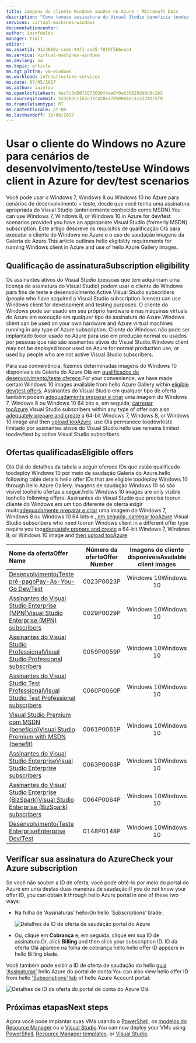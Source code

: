 ```yaml
---
title: imagens do cliente Windows aaaUse no Azure | Microsoft Docs
description: "Como toouse assinatura do Visual Studio beneficia toodeploy Windows 7, Windows 8 ou Windows 10 no Azure para cenários de desenvolvimento/teste"
services: virtual-machines-windows
documentationcenter: 
author: iainfoulds
manager: timlt
editor: 
ms.assetid: 91c3880a-cede-44f1-ae25-f8f9f5b6eaa4
ms.service: virtual-machines-windows
ms.devlang: na
ms.topic: article
ms.tgt_pltfrm: vm-windows
ms.workload: infrastructure-services
ms.date: 07/05/2017
ms.author: iainfou
ms.openlocfilehash: 4ac7c3d9872673030f4ea0f0ab38625dd9d9c1b5
ms.sourcegitcommit: 523283cc1b3c37c428e77850964dc1c33742c5f0
ms.translationtype: MT
ms.contentlocale: pt-BR
ms.lasthandoff: 10/06/2017
---
```

# <a name="use-windows-client-in-azure-for-devtest-scenarios"></a><span data-ttu-id="8323c-103">Usar o cliente do Windows no Azure para cenários de desenvolvimento/teste</span><span class="sxs-lookup"><span data-stu-id="8323c-103">Use Windows client in Azure for dev/test scenarios</span></span>
<span data-ttu-id="8323c-104">Você pode usar o Windows 7, Windows 8 ou Windows 10 no Azure para cenários de desenvolvimento + teste, desde que você tenha uma assinatura apropriada do Visual Studio (anteriormente conhecido como MSDN).</span><span class="sxs-lookup"><span data-stu-id="8323c-104">You can use Windows 7, Windows 8, or Windows 10 in Azure for dev/test scenarios provided you have an appropriate Visual Studio (formerly MSDN) subscription.</span></span> <span data-ttu-id="8323c-105">Este artigo descreve os requisitos de qualificação Olá para executar o cliente do Windows no Azure e o uso de saudação imagens da Galeria do Azure.</span><span class="sxs-lookup"><span data-stu-id="8323c-105">This article outlines hello eligibility requirements for running Windows client in Azure and use of hello Azure Gallery images.</span></span>

## <a name="subscription-eligibility"></a><span data-ttu-id="8323c-106">Qualificação de assinatura</span><span class="sxs-lookup"><span data-stu-id="8323c-106">Subscription eligibility</span></span>
<span data-ttu-id="8323c-107">Os assinantes ativos do Visual Studio (pessoas que tem adquiriram uma licença de assinatura do Visual Studio) podem usar o cliente do Windows para fins de teste e desenvolvimento.</span><span class="sxs-lookup"><span data-stu-id="8323c-107">Active Visual Studio subscribers (people who have acquired a Visual Studio subscription license) can use Windows client for development and testing purposes.</span></span> <span data-ttu-id="8323c-108">O cliente do Windows pode ser usado em seu próprio hardware e nas máquinas virtuais do Azure em execução em qualquer tipo de assinatura do Azure.</span><span class="sxs-lookup"><span data-stu-id="8323c-108">Windows client can be used on your own hardware and Azure virtual machines running in any type of Azure subscription.</span></span> <span data-ttu-id="8323c-109">Cliente do Windows não pode ser implantado tooor usado no Azure para uso em produção normal ou usados por pessoas que não são assinantes ativos do Visual Studio.</span><span class="sxs-lookup"><span data-stu-id="8323c-109">Windows client may not be deployed tooor used on Azure for normal production use, or used by people who are not active Visual Studio subscribers.</span></span>

<span data-ttu-id="8323c-110">Para sua conveniência, fizemos determinadas imagens do Windows 10 disponíveis da Galeria do Azure Olá em [qualificados de desenvolvimento/teste oferece](#eligible-offers).</span><span class="sxs-lookup"><span data-stu-id="8323c-110">For your convenience, we have made certain Windows 10 images available from hello Azure Gallery within [eligible dev/test offers](#eligible-offers).</span></span> <span data-ttu-id="8323c-111">Assinantes do Visual Studio em qualquer tipo de oferta também podem [adequadamente preparar e criar](prepare-for-upload-vhd-image.md) uma imagem do Windows 7, Windows 8 ou Windows 10 64 bits e, em seguida, [carregar tooAzure](upload-generalized-managed.md).</span><span class="sxs-lookup"><span data-stu-id="8323c-111">Visual Studio subscribers within any type of offer can also [adequately prepare and create](prepare-for-upload-vhd-image.md) a 64-bit Windows 7, Windows 8, or Windows 10 image and then [upload tooAzure](upload-generalized-managed.md).</span></span> <span data-ttu-id="8323c-112">use Olá permanece toodev/teste limitado por assinantes ativos do Visual Studio.</span><span class="sxs-lookup"><span data-stu-id="8323c-112">hello use remains limited toodev/test by active Visual Studio subscribers.</span></span>

## <a name="eligible-offers"></a><span data-ttu-id="8323c-113">Ofertas qualificadas</span><span class="sxs-lookup"><span data-stu-id="8323c-113">Eligible offers</span></span>
<span data-ttu-id="8323c-114">Olá Olá de detalhes da tabela a seguir oferece IDs que estão qualificado toodeploy Windows 10 por meio de saudação Galeria do Azure.</span><span class="sxs-lookup"><span data-stu-id="8323c-114">hello following table details hello offer IDs that are eligible toodeploy Windows 10 through hello Azure Gallery.</span></span> <span data-ttu-id="8323c-115">imagens de saudação Windows 10 só são visível toohello ofertas a seguir.</span><span class="sxs-lookup"><span data-stu-id="8323c-115">hello Windows 10 images are only visible toohello following offers.</span></span> <span data-ttu-id="8323c-116">Assinantes do Visual Studio que precisa toorun cliente do Windows em um tipo diferente de oferta exigir muito[adequadamente preparar e criar](prepare-for-upload-vhd-image.md) uma imagem do Windows 7, Windows 8 ou Windows 10 64 bits e [, em seguida, carregar tooAzure](upload-generalized-managed.md).</span><span class="sxs-lookup"><span data-stu-id="8323c-116">Visual Studio subscribers who need toorun Windows client in a different offer type require you too[adequately prepare and create](prepare-for-upload-vhd-image.md) a 64-bit Windows 7, Windows 8, or Windows 10 image and [then upload tooAzure](upload-generalized-managed.md).</span></span>

| <span data-ttu-id="8323c-117">Nome da oferta</span><span class="sxs-lookup"><span data-stu-id="8323c-117">Offer Name</span></span> | <span data-ttu-id="8323c-118">Número da oferta</span><span class="sxs-lookup"><span data-stu-id="8323c-118">Offer Number</span></span> | <span data-ttu-id="8323c-119">Imagens de cliente disponíveis</span><span class="sxs-lookup"><span data-stu-id="8323c-119">Available client images</span></span> |
|:--- |:---:|:---:|
| [<span data-ttu-id="8323c-120">Desenvolvimento/Teste pré-pago</span><span class="sxs-lookup"><span data-stu-id="8323c-120">Pay-As-You-Go Dev/Test</span></span>](https://azure.microsoft.com/offers/ms-azr-0023p/) |<span data-ttu-id="8323c-121">0023P</span><span class="sxs-lookup"><span data-stu-id="8323c-121">0023P</span></span> |<span data-ttu-id="8323c-122">Windows 10</span><span class="sxs-lookup"><span data-stu-id="8323c-122">Windows 10</span></span> |
| [<span data-ttu-id="8323c-123">Assinantes do Visual Studio Enterprise (MPN)</span><span class="sxs-lookup"><span data-stu-id="8323c-123">Visual Studio Enterprise (MPN) subscribers</span></span>](https://azure.microsoft.com/offers/ms-azr-0029p/) |<span data-ttu-id="8323c-124">0029P</span><span class="sxs-lookup"><span data-stu-id="8323c-124">0029P</span></span> |<span data-ttu-id="8323c-125">Windows 10</span><span class="sxs-lookup"><span data-stu-id="8323c-125">Windows 10</span></span> |
| [<span data-ttu-id="8323c-126">Assinantes do Visual Studio Professional</span><span class="sxs-lookup"><span data-stu-id="8323c-126">Visual Studio Professional subscribers</span></span>](https://azure.microsoft.com/offers/ms-azr-0059p/) |<span data-ttu-id="8323c-127">0059P</span><span class="sxs-lookup"><span data-stu-id="8323c-127">0059P</span></span> |<span data-ttu-id="8323c-128">Windows 10</span><span class="sxs-lookup"><span data-stu-id="8323c-128">Windows 10</span></span> |
| [<span data-ttu-id="8323c-129">Assinantes do Visual Studio Test Professional</span><span class="sxs-lookup"><span data-stu-id="8323c-129">Visual Studio Test Professional subscribers</span></span>](https://azure.microsoft.com/offers/ms-azr-0060p/) |<span data-ttu-id="8323c-130">0060P</span><span class="sxs-lookup"><span data-stu-id="8323c-130">0060P</span></span> |<span data-ttu-id="8323c-131">Windows 10</span><span class="sxs-lookup"><span data-stu-id="8323c-131">Windows 10</span></span> |
| [<span data-ttu-id="8323c-132">Visual Studio Premium com MSDN (benefício)</span><span class="sxs-lookup"><span data-stu-id="8323c-132">Visual Studio Premium with MSDN (benefit)</span></span>](https://azure.microsoft.com/offers/ms-azr-0061p/) |<span data-ttu-id="8323c-133">0061P</span><span class="sxs-lookup"><span data-stu-id="8323c-133">0061P</span></span> |<span data-ttu-id="8323c-134">Windows 10</span><span class="sxs-lookup"><span data-stu-id="8323c-134">Windows 10</span></span> |
| [<span data-ttu-id="8323c-135">Assinantes do Visual Studio Enterprise</span><span class="sxs-lookup"><span data-stu-id="8323c-135">Visual Studio Enterprise subscribers</span></span>](https://azure.microsoft.com/offers/ms-azr-0063p/) |<span data-ttu-id="8323c-136">0063P</span><span class="sxs-lookup"><span data-stu-id="8323c-136">0063P</span></span> |<span data-ttu-id="8323c-137">Windows 10</span><span class="sxs-lookup"><span data-stu-id="8323c-137">Windows 10</span></span> |
| [<span data-ttu-id="8323c-138">Assinantes do Visual Studio Enterprise (BizSpark)</span><span class="sxs-lookup"><span data-stu-id="8323c-138">Visual Studio Enterprise (BizSpark) subscribers</span></span>](https://azure.microsoft.com/offers/ms-azr-0064p/) |<span data-ttu-id="8323c-139">0064P</span><span class="sxs-lookup"><span data-stu-id="8323c-139">0064P</span></span> |<span data-ttu-id="8323c-140">Windows 10</span><span class="sxs-lookup"><span data-stu-id="8323c-140">Windows 10</span></span> |
| [<span data-ttu-id="8323c-141">Desenvolvimento/Teste Enterprise</span><span class="sxs-lookup"><span data-stu-id="8323c-141">Enterprise Dev/Test</span></span>](https://azure.microsoft.com/ofers/ms-azr-0148p/) |<span data-ttu-id="8323c-142">0148P</span><span class="sxs-lookup"><span data-stu-id="8323c-142">0148P</span></span> |<span data-ttu-id="8323c-143">Windows 10</span><span class="sxs-lookup"><span data-stu-id="8323c-143">Windows 10</span></span> |

## <a name="check-your-azure-subscription"></a><span data-ttu-id="8323c-144">Verificar sua assinatura do Azure</span><span class="sxs-lookup"><span data-stu-id="8323c-144">Check your Azure subscription</span></span>
<span data-ttu-id="8323c-145">Se você não souber a ID de oferta, você pode obtê-lo por meio do portal do Azure em uma destas duas maneiras de saudação:</span><span class="sxs-lookup"><span data-stu-id="8323c-145">If you do not know your offer ID, you can obtain it through hello Azure portal in one of these two ways:</span></span>  

- <span data-ttu-id="8323c-146">Na folha de 'Assinaturas' hello:</span><span class="sxs-lookup"><span data-stu-id="8323c-146">On hello 'Subscriptions' blade:</span></span>

  ![Detalhes da ID de oferta de saudação portal do Azure](./media/client-images/offer-id-azure-portal.png) 

- <span data-ttu-id="8323c-148">Ou, clique em **Cobrança** e, em seguida, clique em sua ID de assinatura.</span><span class="sxs-lookup"><span data-stu-id="8323c-148">Or, click **Billing** and then click your subscription ID.</span></span> <span data-ttu-id="8323c-149">ID da oferta Olá aparece na folha de cobrança hello.</span><span class="sxs-lookup"><span data-stu-id="8323c-149">hello offer ID appears in hello Billing blade.</span></span>

<span data-ttu-id="8323c-150">Você também pode exibir a ID de oferta de saudação do hello [guia 'Assinaturas'](http://account.windowsazure.com/Subscriptions) hello Azure do portal de conta:</span><span class="sxs-lookup"><span data-stu-id="8323c-150">You can also view hello offer ID from hello ['Subscriptions' tab](http://account.windowsazure.com/Subscriptions) of hello Azure Account portal:</span></span>

![Detalhes de ID da oferta do portal de conta do Azure Olá](./media/client-images/offer-id-azure-account-portal.png) 

## <a name="next-steps"></a><span data-ttu-id="8323c-152">Próximas etapas</span><span class="sxs-lookup"><span data-stu-id="8323c-152">Next steps</span></span>
<span data-ttu-id="8323c-153">Agora você pode implantar suas VMs usando o [PowerShell](quick-create-powershell.md), os [modelos do Resource Manager](ps-template.md) ou o [Visual Studio](../../vs-azure-tools-resource-groups-deployment-projects-create-deploy.md).</span><span class="sxs-lookup"><span data-stu-id="8323c-153">You can now deploy your VMs using [PowerShell](quick-create-powershell.md), [Resource Manager templates](ps-template.md), or [Visual Studio](../../vs-azure-tools-resource-groups-deployment-projects-create-deploy.md).</span></span>

